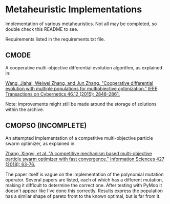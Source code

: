 # Metaheuristic Implementations #

Implementation of various metaheuristics. Not all may be completed, so double check this README to see.

Requirements listed in the requirements.txt file.

## CMODE ##

A cooperative multi-objective differential evolution algorithm, as explained in:

[Wang, Jiahai, Weiwei Zhang, and Jun Zhang.
"Cooperative differential evolution with multiple populations for multiobjective optimization."
IEEE Transactions on Cybernetics 46.12 (2015): 2848-2861.](https://www.doi.org/10.1109/TCYB.2015.2490669)

Note: improvements might still be made around the storage of solutions within the archive.

## CMOPSO (INCOMPLETE) ##

An attempted implementation of a competitive multi-objective particle swarm optimizer, as explained in:

[Zhang, Xingyi, et al. 
"A competitive mechanism based multi-objective particle swarm optimizer with fast convergence." 
Information Sciences 427 (2018): 63-76.](https://doi.org/10.1016/j.ins.2017.10.037)

The paper itself is vague on the implementation of the polynomial mutation operator. Several papers are listed,
each of which has a different mutation, making it difficult to determine the correct one. After testing with PyMoo
it doesn't appear like I've done this correctly. Results express the population has a similar shape of pareto front
to the known optimal, but is far from it.

